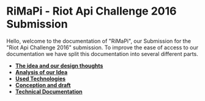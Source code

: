 # RiMaPi - Riot Api Challenge 2016 Submission

Hello,
welcome to the documentation of "RiMaPi", our Submission for the "Riot Api Challenge 2016" submission. To improve the ease of access to our documentation we have split this documentation into several different parts.

* **[The idea and our design thoughts](./Documentation/Design-Thoughts.md)**
* **[Analysis of our Idea](./Documentation)**
* **[Used Technologies](./Documentation)**
* **[Conception and draft](./Documentation)**
* **[Technical Documentation](./Documentation)**